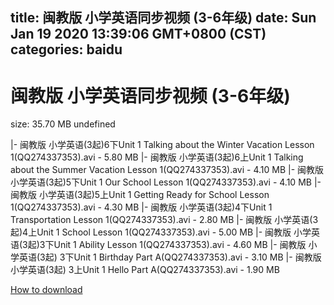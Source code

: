 
title: 闽教版 小学英语同步视频 (3-6年级)
date: Sun Jan 19 2020 13:39:06 GMT+0800 (CST)    
categories: baidu
---

# 闽教版 小学英语同步视频 (3-6年级)
size: 35.70 MB
 undefined
 
|- 闽教版 小学英语(3起)6下Unit 1 Talking about the Winter Vacation Lesson 1(QQ274337353).avi - 5.80 MB
|- 闽教版 小学英语(3起)6上Unit 1 Talking about the Summer Vacation Lesson 1(QQ274337353).avi - 4.10 MB
|- 闽教版 小学英语(3起)5下Unit 1 Our School Lesson 1(QQ274337353).avi - 4.10 MB
|- 闽教版 小学英语(3起)5上Unit 1 Getting Ready for School Lesson 1(QQ274337353).avi - 4.30 MB
|- 闽教版 小学英语(3起)4下Unit 1 Transportation Lesson 1(QQ274337353).avi - 2.80 MB
|- 闽教版 小学英语(3起)4上Unit 1 School Lesson 1(QQ274337353).avi - 5.00 MB
|- 闽教版 小学英语(3起)3下Unit 1 Ability Lesson 1(QQ274337353).avi - 4.60 MB
|- 闽教版 小学英语(3起) 3下Unit 1 Birthday Part A(QQ274337353).avi - 3.10 MB
|- 闽教版 小学英语(3起) 3上Unit 1 Hello Part A(QQ274337353).avi - 1.90 MB

[How to download](https://bpcam.bemobtrk.com/go/2ceec3aa-1ca2-46d6-b9ff-aaa5c184517c?jno=317)